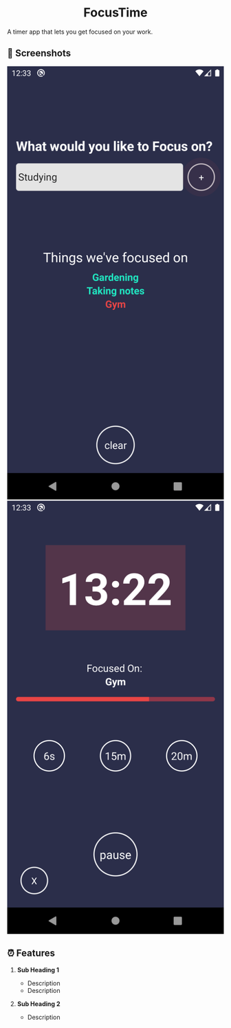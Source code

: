 <h1 align="center">
  FocusTime
</h1>

A timer app that lets you get focused on your work.

## 📸 Screenshots

![FocusTime Landing Screen](/assets/focusTime-landing.png)
![FocusTime Timer Screen](/assets/focusTime-timer.png)

## ⏰ Features

1.  **Sub Heading 1**

    - Description
    - Description

1.  **Sub Heading 2**

    - Description
